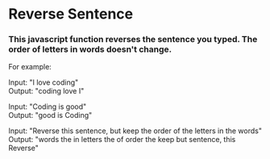 # Reverse Sentence

### This javascript function reverses the sentence you typed. The order of letters in words doesn't change.

For example:

Input: "I love coding" <br>
Output: "coding love I"

Input: "Coding is good" <br>
Output: "good is Coding"

Input: "Reverse this sentence, but keep the order of the letters in the words" <br>
Output: "words the in letters the of order the keep but sentence, this Reverse"
